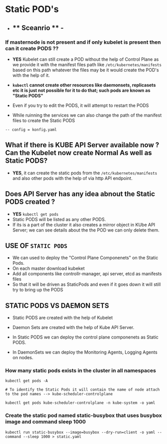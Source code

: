 # Static POD's

- ## ** Sceanrio ** -  

### If masternode is not present and if only kubelet is present then can it create PODS ??

- **YES** Kubelet can still create a POD without the help of Control Plane as we provide it with the manifest files path like ``/etc/kubernetes/manifests`` based on this path whatever the files may be it would create the POD's with the help of it.

- **``kubectl`` cannot create other resources like daemonsets, replicasets etc it is just not possible for it to do that; such pods are known as "Static PODS"**

- Even if you try to edit the PODS, it will  attempt to restart the PODS

- While ruinning the services we can also change the path of the manifest files to create the Static PODS

```
-- config = konfig.yaml
```

## What if there is KUBE API Server available now ? Can the Kubelet now create Normal As well as Static PODS?
- **YES**, it can create the static pods from the ``/etc/kubernetes/manifests`` and also other pods with the help of via http API endpoint.

## Does API Server has any idea abnout the Static PODS created ?
- **YES** ``kubectl get pods``
- Static PODS will be listed as any other PODS.
- If its is a part of the cluster it also creates a mirror object in KUbe API Server; we can see details about the the POD we can only delete them.

## USE OF ``STATIC PODS``
-  We can used to deploy the "Control Plane Componenets" on the Static Pods.
- On each master download kubeket
- Add all components like controllr-manager, api server, etcd as manifests files
- So that it will be driven as StaticPods and even if it goes down it will still try to bring up the PODS

## STATIC PODS VS DAEMON SETS

- Static PODS are created with the help of Kubelet
- Daemon Sets are created with the help of Kube API Server.

- In Static PODS we can deploy the control plane componenets as Static PODS.
- In DaemonSets we can deploy the Monitoring Agents, Logging Agents on nodes.

### How many static pods exists in the cluster in all namespaces
```
kubectl get pods -A

# To identify the Static Pods it will contain the name of node attach to the pod names --> kube-scheduler-controlplane

kubectl get pods kube-scheduler-controlplane -n kube-system -o yaml

```

### Create the static pod named static-busybox that uses busybox image and command sleep 1000
```
kubectl run static-busybox --image=busybox --dry-run=client -o yaml --command --sleep 1000 > static.yaml 
```

